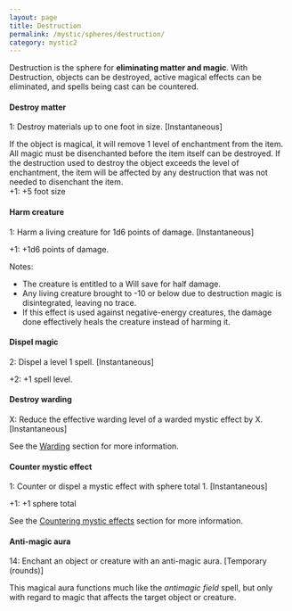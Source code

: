```yaml
---
layout: page
title: Destruction
permalink: /mystic/spheres/destruction/
category: mystic2
---
```

Destruction is the sphere for **eliminating matter and magic**. With
Destruction, objects can be destroyed, active magical effects can be
eliminated, and spells being cast can be countered.

#### Destroy matter

1: Destroy materials up to one foot in size. \[Instantaneous\]

If the object is magical, it will remove 1 level of enchantment from the
item. All magic must be disenchanted before the item itself can be
destroyed. If the destruction used to destroy the object exceeds the
level of enchantment, the item will be affected by any destruction that
was not needed to disenchant the item.  
+1: +5 foot size

#### Harm creature

1: Harm a living creature for 1d6 points of damage. \[Instantaneous\]

+1: +1d6 points of damage.

Notes:

-   The creature is entitled to a Will save for half damage.
-   Any living creature brought to -10 or below due to destruction magic
    is disintegrated, leaving no trace.
-   If this effect is used against negative-energy creatures, the damage
    done effectively heals the creature instead of harming it.

#### Dispel magic

2: Dispel a level 1 spell. \[Instantaneous\]

+2: +1 spell level.

#### Destroy warding

X: Reduce the effective warding level of a warded mystic effect by X.
\[Instantaneous\]

See the [Warding](/mystic/techniques/warding) section for more
information.

#### Counter mystic effect

1: Counter or dispel a mystic effect with sphere total 1.
\[Instantaneous\]

+1: +1 sphere total

See the [Countering mystic effects](/mystic/techniques/countering)
section for more information.

#### Anti-magic aura

14: Enchant an object or creature with an anti-magic aura. \[Temporary
(rounds)\]

This magical aura functions much like the *antimagic field* spell, but
only with regard to magic that affects the target object or creature.
